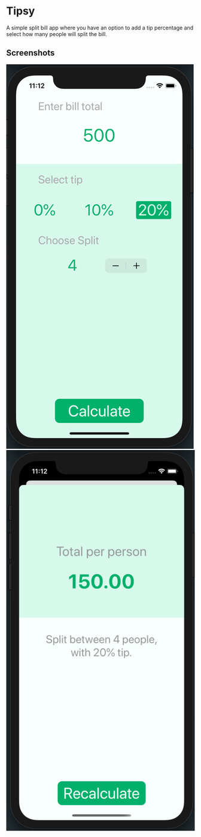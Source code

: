 # Tipsy

A simple split bill app where you have an option to add a tip percentage and select how many people will split the bill.

## Screenshots
![App-Screenshot](documentation/1.png)
![App-Screenshot](documentation/2.png)
